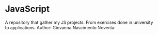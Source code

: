 # JavaScript
A repository that gather my JS projects. From exercises done in university to applications.  Author: Giovanna Nascimento Noventa
